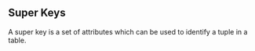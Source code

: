 ## Super Keys

A super key is a set of attributes which can be used to identify a tuple in a table. 